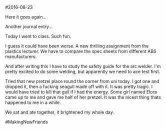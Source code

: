 #2016-08-23

Here it goes again...

Another journal entry...

Today I went to class. Such fun.

I guess it could have been worse. A new thrilling assignment from the plastics lecturer. We have to compare the spec sheets from different ABS manufacturers. 

And after writing this I have to study the safety guide for the arc welder. I'm pretty excited to do some welding, but apparently we need to ace test first.

Tried that new pretzel place round the corner from uni today. I got one and dropped it, then a fucking seagull made off with it. It was pretty tragic. I would have tried to kill that gull if I had the energy. Some girl named Elora came up to me and gave me half of her pretzel. It was the nicest thing thats happened to me in a while.

We sat and ate together, it brightened my whole day.

\#MakingNewFriends